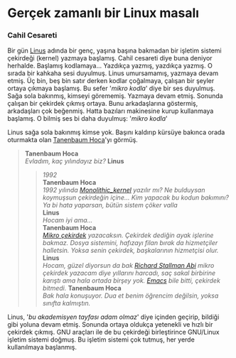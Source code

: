 Gerçek zamanlı bir Linux masalı
===============================

### Cahil Cesareti
Bir gün [Linus](https://en.wikipedia.org/wiki/Linus_Torvalds) adında bir genç,
yaşına başına bakmadan bir işletim sistemi çekirdeği (kernel) yazmaya başlamış.
Cahil cesareti diye buna deniyor herhalde. Başlamış kodlamaya... Yazdıkça
yazmış, yazdıkça yazmış. O sırada bir kahkaha sesi duyulmuş. Linus umursamamış,
yazmaya devam etmiş. Üç bin, beş bin satır derken kodlar çoğalmaya, çalışan bir
şeyler ortaya çıkmaya başlamış. Bu sefer '*mikro kodla*' diye bir ses duyulmuş.
Sağa sola bakınmış, kimseyi görememiş. Yazmaya devam etmiş. Sonunda çalışan bir
çekirdek çıkmış ortaya. Bunu arkadaşlarına göstermiş, arkadaşları çok beğenmiş.
Hatta bazıları makinesine kurup kullanmaya başlamış. O bilmiş ses bi daha
duyulmuş: '*mikro kodla*'

Linus sağa sola bakınmış kimse yok. Başını kaldırıp kürsüye bakınca orada
oturmakta olan [Tanenbaum
Hoca](https://en.wikipedia.org/wiki/Andrew_S._Tanenbaum)'yı görmüş.

> **Tanenbaum Hoca**   
>        *Evladım, kaç yılındayız biz?*
> **Linus**   
>> *1992*   
> **Tanenbaum Hoca**   
>> *1992 yılında [Monolithic_kernel](https://en.wikipedia.org/wiki/Monolithic_kernel) yazılır mı?
>> Ne bulduysan koymuşsun çekirdeğin içine... Kim yapacak bu kodun bakımını?
>> Ya bi hata yaparsan, bütün sistem çöker valla*   
> **Linus**   
>>  *Hocam iyi ama...*   
> **Tanenbaum Hoca**   
>    *[Mikro çekirdek](https://en.wikipedia.org/wiki/Microkernel) yazacaksın.
>    Çekirdek dediğin ayak işlerine bakmaz. Dosya sistemini, hafızayı filan bırak da
>    hizmetçiler halletsin. Yoksa senin çekirdek, başkalarının hizmetçisi olur.*
> **Linus**   
>    *Hocam, güzel diyorsun da bak [Richard Stallman Abi](https://en.wikipedia.org/wiki/Richard_Stallman) mikro çekirdek yazacam
>    diye yıllarını harcadı, saç sakal birbirine karıştı ama hala ortada birşey yok.
>    [Emacs](http://www.gnu.org/software/emacs/) bile bitti, çekirdek bitmedi.*
> **Tanenbaum Hoca**   
>    *Bak hala konuşuyor. Dua et benim öğrencim değilsin, yoksa sınıfta kalmıştın.*

Linus, '*bu akademisyen tayfası adam olmaz*' diye içinden geçirip, bildiği gibi
yoluna devam etmiş. Sonunda ortaya oldukça yetenekli ve hızlı bir çekirdek
çıkmış. GNU araçları ile de bu çekirdeği birleştirince GNU/Linux işletim
sistemi doğmuş. Bu işletim sistemi çok tutmuş, her yerde kullanılmaya
başlanmış.
